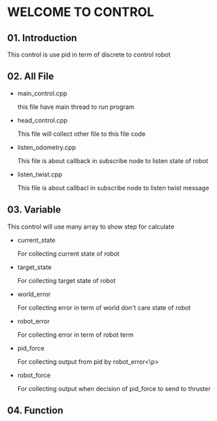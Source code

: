 <h1>WELCOME TO CONTROL</h1>
<h2>01. Introduction</h2>
	<p>This control is use pid in term of discrete to control robot</p>

<h2>02. All File</h2>
	<ul>
		<li>main_control.cpp</li>
		<p>this file have main thread to run program</p>
		<li>head_control.cpp</li>
		<p>This file will collect other file to this file code</p>
		<li>listen_odometry.cpp</li>
		<p>This file is about callback in subscribe node to listen state of robot </p>
		<li>listen_twist.cpp</li>
		<p>This file is about callbacl in subscribe node to listen twist message</p>
	</ul>

<h2>03. Variable</h2>
	<p>This control will use many array to show step for calculate</p>
	<ul>
		<li>current_state</li>
			<p>For collecting current state of robot</p>
		<li>target_state</li>
			<p>For collecting target state of robot</p>
		<li>world_error</li>
			<p>For collecting error in term of world don't care state of robot</p>
		<li>robot_error</li>
			<p>For collecting error in term of robot term</p>
		<li>pid_force</li>
			<p>For collecting output from pid by robot_error<\p>
		<li>robot_force</li>
			<p>For collecting output when decision of pid_force to send to thruster</p>
	</ul>

<h2>04. Function</h2>
